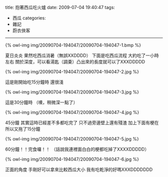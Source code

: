 title: 抱著西瓜吃火爐
date: 2009-07-04 19:40:47
tags:
- 西瓜
categories:
- 雜記
- 蔚衣俠客
---

{% owl-img img/20090704-194047/20090704-194047-1.bmp %}

夏日炎炎
果然吃西瓜消暑（無誤XXDDDD）
下面是吃西瓜流程
大約吃了一小時左右
關於深度，可以看湯匙（調羮）凸出來的長度就可以了XXXDDDDD

<!-- more -->

{% owl-img img/20090704-194047/20090704-194047-2.jpg %}

這是剛開始吃15分鐘時
還很淺

{% owl-img img/20090704-194047/20090704-194047-3.jpg %}

這是30分鐘時
（噢，稍微深一點了）

{% owl-img img/20090704-194047/20090704-194047-4.jpg %}

45分鐘
其實這時已經差不多都吃完了
只不過旁邊壁上還有殘渣
加上下面有梗在
所以又拖了15分鐘

{% owl-img img/20090704-194047/20090704-194047-5.jpg %}

60分鐘！！完食囉！！
（話說我連裡面白白的梗都吃掉了XXXXDDDDD）

{% owl-img img/20090704-194047/20090704-194047-6.jpg %}

正面的角度
手剛好可以拿來比較西瓜大小
我有吃乾淨的好嗎XXXDDDDDDD